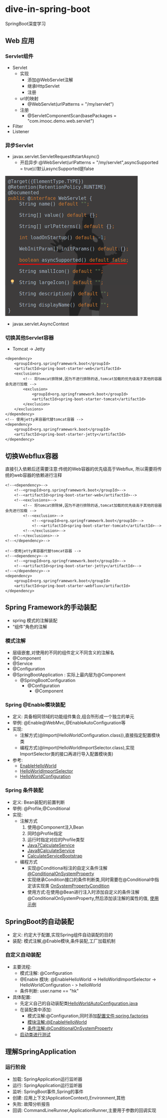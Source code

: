 # dive-in-spring-boot
SpringBoot深度学习

## Web 应用
### Servlet组件
* Servlet
    * 实现
        * 添加@WebServlet注解
        * 继承HttpServlet
        * 注册
    * url的映射
        * @WebServlet(urlPatterns = "/my/servlet")
    * 注册
        * @ServletComponentScan(basePackages = "com.imooc.demo.web.servlet")
* Filter
* Listener
### 异步Servlet
* javax.servlet.ServletRequest#startAsync()
    * 开启异步:@WebServlet(urlPatterns = "/my/servlet",asyncSupported = true)//默认asyncSupported是false
    
![异步startAsync](https://raw.githubusercontent.com/kvenLin/dive-in-spring-boot/master/src/main/resources/images/选区_019.png)

* javax.servlet.AsyncContext
### 切换其他Servlet容器
* Tomcat -> Jetty
```
<dependency>
    <groupId>org.springframework.boot</groupId>
    <artifactId>spring-boot-starter-web</artifactId>
    <exclusions>
        <!-- 将tomcat排除掉,因为不进行排除的话,tomcat加载的优先级高于其他的容器会先进行加载 -->
        <exclusion>
            <groupId>org.springframework.boot</groupId>
            <artifactId>spring-boot-starter-tomcat</artifactId>
        </exclusion>
    </exclusions>
</dependency>
<!-- 使用jetty来容器代替tomcat容器 -->
<dependency>
    <groupId>org.springframework.boot</groupId>
    <artifactId>spring-boot-starter-jetty</artifactId>
</dependency>
```
## 切换Webflux容器
直接引入依赖后还需要注意:传统的Web容器的优先级高于Webflux,
所以需要将传统的web容器的依赖进行注释
```
<!--<dependency>-->
    <!--<groupId>org.springframework.boot</groupId>-->
    <!--<artifactId>spring-boot-starter-web</artifactId>-->
    <!--<exclusions>-->
        <!-- 将tomcat排除掉,因为不进行排除的话,tomcat加载的优先级高于其他的容器会先进行加载 -->
        <!--<exclusion>-->
            <!--<groupId>org.springframework.boot</groupId>-->
            <!--<artifactId>spring-boot-starter-tomcat</artifactId>-->
        <!--</exclusion>-->
    <!--</exclusions>-->
<!--</dependency>-->

<!--使用jetty来容器代替tomcat容器 -->
<!--<dependency>-->
    <!--<groupId>org.springframework.boot</groupId>-->
    <!--<artifactId>spring-boot-starter-jetty</artifactId>-->
<!--</dependency>-->
<dependency>
    <groupId>org.springframework.boot</groupId> 
    <artifactId>spring-boot-starter-webflux</artifactId>
</dependency>
```

## Spring Framework的手动装配
* spring 模式的注解装配
* “组件”角色的注解
### 模式注解
* 层级嵌套,对使用的不同的组件定义不同含义的注解名
* @Component 
* @Service 
* @Configuration 
* @SpringBootApplication : 实际上最内层为@Component
    * @SpringBootConfiguration
        * @Configuration
            * @Component 
### Spring @Enable模块装配
* 定义: 具备相同领域的功能组件集合,组合所形成一个独立的单元
* 举例: @Enable@WebMvc,@EnableAutoConfiguration等
* 实现: 
    * 注解方式(@Import(HelloWorldConfiguration.class)),直接指定配置模块类
    * 编程方式(@Import(HelloWorldImportSelector.class),实现ImportSelector类的接口再进行导入配置模块类)
* 参考:
    * [EnableHelloWorld](http://github.com/kvenLin/dive-in-spring-boot/blob/master/autoconfig/src/main/java/com/imooc/demo/annotation/EnableHelloWorld.java)
    * [HelloWorldImportSelector](http://github.com/kvenLin/dive-in-spring-boot/blob/master/autoconfig/src/main/java/com/imooc/demo/annotation/HelloWorldImportSelector.java)
    * [HelloWorldConfiguration](http://github.com/kvenLin/dive-in-spring-boot/blob/master/autoconfig/src/main/java/com/imooc/demo/configuration/HelloWorldConfiguration.java)
### Spring 条件装配
* 定义: Bean装配的前置判断
* 举例: @Profile,@Conditional
* 实现: 
    * 注解方式
        1. 使用@Component注入Bean
        2. 同时@Profile指定
        3. 运行时指定对应的Profile类型
        * [Java7CalculateService](http://github.com/kvenLin/dive-in-spring-boot/blob/master/autoconfig/src/main/java/com/imooc/demo/service/impl/Java7CalculateService.java)
        * [Java8CalculateService](http://github.com/kvenLin/dive-in-spring-boot/blob/master/autoconfig/src/main/java/com/imooc/demo/service/impl/Java8CalculateService.java)
        * [CalculateServiceBootstrap](http://github.com/kvenLin/dive-in-spring-boot/blob/master/autoconfig/src/main/java/com/imooc/demo/bootstrap/CalculateServiceBootstrap.java)
    * 编程方式
        * 实现@Conditional标注的自定义条件注解
        [@ConditionalOnSystemProperty](http://github.com/kvenLin/dive-in-spring-boot/blob/master/autoconfig/src/main/java/com/imooc/demo/condition/ConditionalOnSystemProperty.java)
        * 实现继承Condition接口的条件判断类,同时需要在@Conditional中指定该实现类
        [OnSystemPropertyCondition](http://github.com/kvenLin/dive-in-spring-boot/blob/master/autoconfig/src/main/java/com/imooc/demo/condition/OnSystemPropertyCondition.java)
        * 使用方式:在使用@Bean进行注入时添加自定义的条件注解@ConditionalOnSystemProperty,然后添加该注解的属性的值,
        [使用示例](http://github.com/kvenLin/dive-in-spring-boot/blob/master/autoconfig/src/main/java/com/imooc/demo/bootstrap/ConditionalOnSystemPropertyBootstrap.java)
        
## SpringBoot的自动装配
 * 定义: 约定大于配置,实现Spring组件自动装配的目的
 * 装配: 模式注解,@Enable模块,条件装配,工厂加载机制
### 自定义自动装配
* 主要流程: 
    * 模式注解: @Configuration
    * @Enable 模块: @EnableHelloWorld -> HelloWorldImportSelector -> HelloWorldConfiguration - > helloWorld
    * 条件判断: user.name == "hk"
* 具体配置:
    * 先定义自己的自动装配类[HelloWorldAutoConfiguration.java](http://github.com/kvenLin/dive-in-spring-boot/blob/master/autoconfig/src/main/java/com/imooc/demo/configuration/HelloWorldAutoConfiguration.java)
    * 在装配类中添加:
        * 模式注解:@Configuration,同时添加[配置文件:spring.factories](https://raw.githubusercontent.com/kvenLin/dive-in-spring-boot/master/src/main/resources/META-INF/spring.factories)
        * [模块注解:@EnableHelloWorld](http://github.com/kvenLin/dive-in-spring-boot/blob/master/autoconfig/src/main/java/com/imooc/demo/annotation/EnableHelloWorld.java)
        * [条件注解:@ConditionalOnSystemProperty](http://github.com/kvenLin/dive-in-spring-boot/blob/master/autoconfig/src/main/java/com/imooc/demo/condition/ConditionalOnSystemProperty.java)
    * [启动类进行测试](http://github.com/kvenLin/dive-in-spring-boot/blob/master/autoconfig/src/main/java/com/imooc/demo/bootstrap/EnableAutoConfigurationBootstrap.java)
## 理解SpringApplication
### 运行阶段
* 加载: SpringApplication运行监听器
* 运行: SpringApplication运行监听器
* 监听: SpringBoot事件,Spring的事件
* 创建: 应用上下文(ApplicationContext),Environment,其他
* 失败: 故障分析报告
* 回调: CommandLineRunner,ApplicationRunner,主要用于参数的回调实现